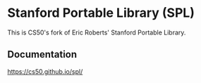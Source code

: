 # Stanford Portable Library (SPL)

This is CS50's fork of Eric Roberts' Stanford Portable Library.

## Documentation

https://cs50.github.io/spl/
